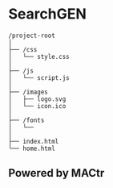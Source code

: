 
# SearchGEN

```
/project-root
│
├── /css
│   └── style.css
│
├── /js
│   └── script.js
│
├── /images
│   ├── logo.svg
│   └── icon.ico
│
├── /fonts
│   └── 
│
├── index.html
└── home.html
 ```
## Powered by MACtr
